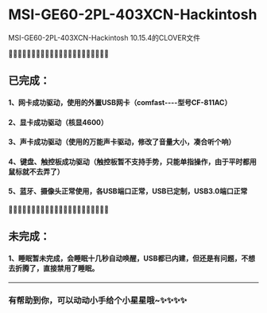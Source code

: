 # MSI-GE60-2PL-403XCN-Hackintosh
MSI-GE60-2PL-403XCN-Hackintosh 10.15.4的CLOVER文件

🚀🚀🚀🚀🚀🚀🚀🚀🚀🚀🚀🚀🚀🚀🚀🚀🚀🚀🚀🚀🚀🚀

## 已完成：
#### 1、网卡成功驱动，使用的外置USB网卡（comfast----型号CF-811AC）
#### 2、显卡成功驱动（核显4600）
#### 3、声卡成功驱动（使用的万能声卡驱动，修改了音量大小，凑合听个响）
#### 4、键盘、触控板成功驱动（触控板暂不支持手势，只能单指操作，由于平时都用鼠标就不去弄了）
#### 5、蓝牙、摄像头正常使用，各USB端口正常，USB已定制，USB3.0端口正常

🚀🚀🚀🚀🚀🚀🚀🚀🚀🚀🚀🚀🚀🚀🚀🚀🚀🚀🚀🚀🚀🚀

## 未完成：
#### 1、睡眠暂未完成，会睡眠十几秒自动唤醒，USB都已内建，但还是有问题，不想去折腾了，直接禁用了睡眠。


--------------------------------------------------
### 有帮助到你，可以动动小手给个小星星哦~✨✨✨✨
